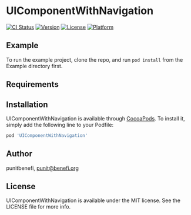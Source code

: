 # UIComponentWithNavigation

[![CI Status](https://img.shields.io/travis/punitbenefi/UIComponentWithNavigation.svg?style=flat)](https://travis-ci.org/punitbenefi/UIComponentWithNavigation)
[![Version](https://img.shields.io/cocoapods/v/UIComponentWithNavigation.svg?style=flat)](https://cocoapods.org/pods/UIComponentWithNavigation)
[![License](https://img.shields.io/cocoapods/l/UIComponentWithNavigation.svg?style=flat)](https://cocoapods.org/pods/UIComponentWithNavigation)
[![Platform](https://img.shields.io/cocoapods/p/UIComponentWithNavigation.svg?style=flat)](https://cocoapods.org/pods/UIComponentWithNavigation)

## Example

To run the example project, clone the repo, and run `pod install` from the Example directory first.

## Requirements

## Installation

UIComponentWithNavigation is available through [CocoaPods](https://cocoapods.org). To install
it, simply add the following line to your Podfile:

```ruby
pod 'UIComponentWithNavigation'
```

## Author

punitbenefi, punit@benefi.org

## License

UIComponentWithNavigation is available under the MIT license. See the LICENSE file for more info.
